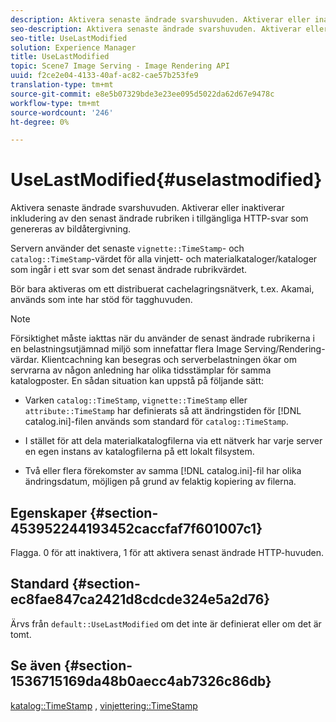 ```yaml
---
description: Aktivera senaste ändrade svarshuvuden. Aktiverar eller inaktiverar inkludering av den senast ändrade rubriken i tillgängliga HTTP-svar som genereras av bildåtergivning.
seo-description: Aktivera senaste ändrade svarshuvuden. Aktiverar eller inaktiverar inkludering av den senast ändrade rubriken i tillgängliga HTTP-svar som genereras av bildåtergivning.
seo-title: UseLastModified
solution: Experience Manager
title: UseLastModified
topic: Scene7 Image Serving - Image Rendering API
uuid: f2ce2e04-4133-40af-ac82-cae57b253fe9
translation-type: tm+mt
source-git-commit: e8e5b07329bde3e23ee095d5022da62d67e9478c
workflow-type: tm+mt
source-wordcount: '246'
ht-degree: 0%

---
```



# UseLastModified{#uselastmodified}

Aktivera senaste ändrade svarshuvuden. Aktiverar eller inaktiverar inkludering av den senast ändrade rubriken i tillgängliga HTTP-svar som genereras av bildåtergivning.

Servern använder det senaste `vignette::TimeStamp`- och `catalog::TimeStamp`-värdet för alla vinjett- och materialkataloger/kataloger som ingår i ett svar som det senast ändrade rubrikvärdet.

Bör bara aktiveras om ett distribuerat cachelagringsnätverk, t.ex. Akamai, används som inte har stöd för tagghuvuden.

>[!NOTE]
>
>Försiktighet måste iakttas när du använder de senast ändrade rubrikerna i en belastningsutjämnad miljö som innefattar flera Image Serving/Rendering-värdar. Klientcachning kan besegras och serverbelastningen ökar om servrarna av någon anledning har olika tidsstämplar för samma katalogposter. En sådan situation kan uppstå på följande sätt:

* Varken `catalog::TimeStamp`, `vignette::TimeStamp` eller `attribute::TimeStamp` har definierats så att ändringstiden för [!DNL catalog.ini]-filen används som standard för `catalog::TimeStamp`.

* I stället för att dela materialkatalogfilerna via ett nätverk har varje server en egen instans av katalogfilerna på ett lokalt filsystem.
* Två eller flera förekomster av samma [!DNL catalog.ini]-fil har olika ändringsdatum, möjligen på grund av felaktig kopiering av filerna.

## Egenskaper {#section-453952244193452caccfaf7f601007c1}

Flagga. 0 för att inaktivera, 1 för att aktivera senast ändrade HTTP-huvuden.

## Standard {#section-ec8fae847ca2421d8cdcde324e5a2d76}

Ärvs från `default::UseLastModified` om det inte är definierat eller om det är tomt.

## Se även {#section-1536715169da48b0aecc4ab7326c86db}

[katalog::TimeStamp](../../../../../ir-api/material-cat/image-rendering-api-ref/c-ir-material-catalog/c-ir-material-data-reference/r-ir-timestamp-dataref.md#reference-6daf7973dc4f4b4e9e8165756db7c319) ,  [vinjettering::TimeStamp](../../../../../ir-api/material-cat/image-rendering-api-ref/c-ir-material-catalog/c-ir-vignette-map-reference/r-ir-timestamp-vignette.md#reference-d57cdd40a6a645d199dbb1d56cc85bc1)
